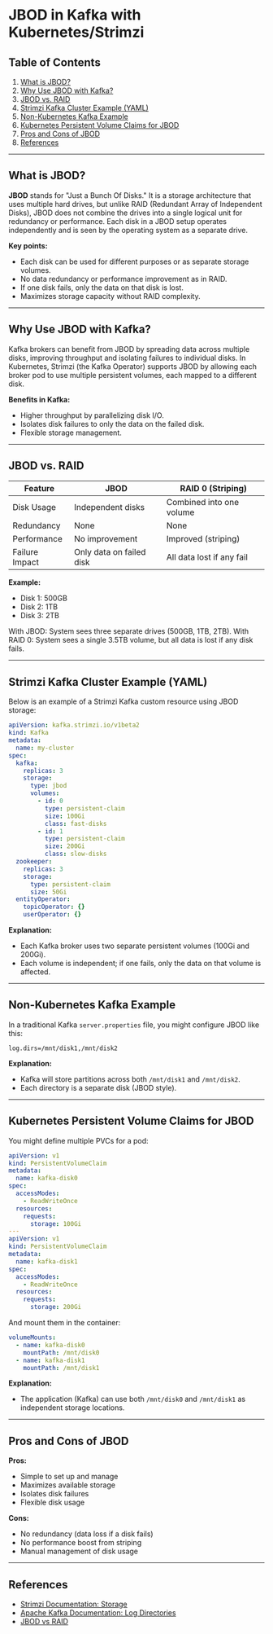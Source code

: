# JBOD in Kafka with Kubernetes/Strimzi

## Table of Contents
1. [What is JBOD?](#what-is-jbod)
2. [Why Use JBOD with Kafka?](#why-use-jbod-with-kafka)
3. [JBOD vs. RAID](#jbod-vs-raid)
4. [Strimzi Kafka Cluster Example (YAML)](#strimzi-kafka-cluster-example-yaml)
5. [Non-Kubernetes Kafka Example](#non-kubernetes-kafka-example)
6. [Kubernetes Persistent Volume Claims for JBOD](#kubernetes-persistent-volume-claims-for-jbod)
7. [Pros and Cons of JBOD](#pros-and-cons-of-jbod)
8. [References](#references)

---

## What is JBOD?

**JBOD** stands for "Just a Bunch Of Disks." It is a storage architecture that uses multiple hard drives, but unlike RAID (Redundant Array of Independent Disks), JBOD does not combine the drives into a single logical unit for redundancy or performance. Each disk in a JBOD setup operates independently and is seen by the operating system as a separate drive.

**Key points:**
- Each disk can be used for different purposes or as separate storage volumes.
- No data redundancy or performance improvement as in RAID.
- If one disk fails, only the data on that disk is lost.
- Maximizes storage capacity without RAID complexity.

---

## Why Use JBOD with Kafka?

Kafka brokers can benefit from JBOD by spreading data across multiple disks, improving throughput and isolating failures to individual disks. In Kubernetes, Strimzi (the Kafka Operator) supports JBOD by allowing each broker pod to use multiple persistent volumes, each mapped to a different disk.

**Benefits in Kafka:**
- Higher throughput by parallelizing disk I/O.
- Isolates disk failures to only the data on the failed disk.
- Flexible storage management.

---

## JBOD vs. RAID

| Feature         | JBOD                        | RAID 0 (Striping)           |
|----------------|-----------------------------|-----------------------------|
| Disk Usage     | Independent disks           | Combined into one volume    |
| Redundancy     | None                        | None                        |
| Performance    | No improvement              | Improved (striping)         |
| Failure Impact | Only data on failed disk    | All data lost if any fail   |

**Example:**
- Disk 1: 500GB
- Disk 2: 1TB
- Disk 3: 2TB

With JBOD: System sees three separate drives (500GB, 1TB, 2TB).
With RAID 0: System sees a single 3.5TB volume, but all data is lost if any disk fails.

---

## Strimzi Kafka Cluster Example (YAML)

Below is an example of a Strimzi Kafka custom resource using JBOD storage:

```yaml
apiVersion: kafka.strimzi.io/v1beta2
kind: Kafka
metadata:
  name: my-cluster
spec:
  kafka:
    replicas: 3
    storage:
      type: jbod
      volumes:
        - id: 0
          type: persistent-claim
          size: 100Gi
          class: fast-disks
        - id: 1
          type: persistent-claim
          size: 200Gi
          class: slow-disks
  zookeeper:
    replicas: 3
    storage:
      type: persistent-claim
      size: 50Gi
  entityOperator:
    topicOperator: {}
    userOperator: {}
```

**Explanation:**
- Each Kafka broker uses two separate persistent volumes (100Gi and 200Gi).
- Each volume is independent; if one fails, only the data on that volume is affected.

---

## Non-Kubernetes Kafka Example

In a traditional Kafka `server.properties` file, you might configure JBOD like this:

```properties
log.dirs=/mnt/disk1,/mnt/disk2
```

**Explanation:**
- Kafka will store partitions across both `/mnt/disk1` and `/mnt/disk2`.
- Each directory is a separate disk (JBOD style).

---

## Kubernetes Persistent Volume Claims for JBOD

You might define multiple PVCs for a pod:

```yaml
apiVersion: v1
kind: PersistentVolumeClaim
metadata:
  name: kafka-disk0
spec:
  accessModes:
    - ReadWriteOnce
  resources:
    requests:
      storage: 100Gi
---
apiVersion: v1
kind: PersistentVolumeClaim
metadata:
  name: kafka-disk1
spec:
  accessModes:
    - ReadWriteOnce
  resources:
    requests:
      storage: 200Gi
```

And mount them in the container:

```yaml
volumeMounts:
  - name: kafka-disk0
    mountPath: /mnt/disk0
  - name: kafka-disk1
    mountPath: /mnt/disk1
```

**Explanation:**
- The application (Kafka) can use both `/mnt/disk0` and `/mnt/disk1` as independent storage locations.

---

## Pros and Cons of JBOD

**Pros:**
- Simple to set up and manage
- Maximizes available storage
- Isolates disk failures
- Flexible disk usage

**Cons:**
- No redundancy (data loss if a disk fails)
- No performance boost from striping
- Manual management of disk usage

---

## References
- [Strimzi Documentation: Storage](https://strimzi.io/docs/operators/latest/deploying.html#type-JBOD-reference)
- [Apache Kafka Documentation: Log Directories](https://kafka.apache.org/documentation/#brokerconfigs_log.dirs)
- [JBOD vs RAID](https://en.wikipedia.org/wiki/Non-RAID_drive_architectures)